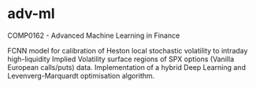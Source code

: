 # adv-ml
COMP0162 - Advanced Machine Learning in Finance

FCNN model for calibration of Heston local stochastic volatility to intraday high-liquidity Implied Volatility surface regions of SPX options (Vanilla European calls/puts) data. Implementation of a hybrid Deep Learning and Levenverg-Marquardt optimisation algorithm.
